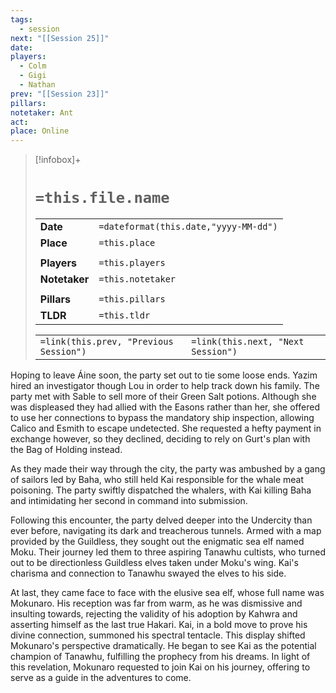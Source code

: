 ```yaml
---
tags:
  - session
next: "[[Session 25]]"
date: 
players:
  - Colm
  - Gigi
  - Nathan
prev: "[[Session 23]]"
pillars: 
notetaker: Ant
act: 
place: Online
---
```


> [!infobox]+
> # `=this.file.name`
> 
> | | |
> | --- | --- |
> | **Date** | `=dateformat(this.date,"yyyy-MM-dd")` |
> | **Place** | `=this.place` |
> | | | 
> | **Players** | `=this.players` |
> | **Notetaker** | `=this.notetaker` |
> | | | 
> | **Pillars** | `=this.pillars` | 
> | **TLDR** | `=this.tldr` |
> 
> | | |
> | --- | --- |
> | `=link(this.prev, "Previous Session")` | `=link(this.next, "Next Session")` |

Hoping to leave Áine soon, the party set out to tie some loose ends. Yazim hired an investigator though Lou in order to help track down his family. The party met with Sable to sell more of their Green Salt potions. Although she was displeased they had allied with the Easons rather than her, she offered to use her connections to bypass the mandatory ship inspection, allowing Calico and Esmith to escape undetected. She requested a hefty payment in exchange however, so they declined, deciding to rely on Gurt's plan with the Bag of Holding instead.
 
As they made their way through the city, the party was ambushed by a gang of sailors led by Baha, who still held Kai responsible for the whale meat poisoning. The party swiftly dispatched the whalers, with Kai killing Baha and intimidating her second in command into submission. 

Following this encounter, the party delved deeper into the Undercity than ever before, navigating its dark and treacherous tunnels. Armed with a map provided by the Guildless, they sought out the enigmatic sea elf named Moku. Their journey led them to three aspiring Tanawhu cultists, who turned out to be directionless Guildless elves taken under Moku's wing. Kai's charisma and connection to Tanawhu swayed the elves to his side.

At last, they came face to face with the elusive sea elf, whose full name was Mokunaro. His reception was far from warm, as he was dismissive and insulting towards, rejecting the validity of his adoption by Kahwra and asserting himself as the last true Hakari. Kai, in a bold move to prove his divine connection, summoned his spectral tentacle. This display shifted Mokunaro's perspective dramatically. He began to see Kai as the potential champion of Tanawhu, fulfilling the prophecy from his dreams. In light of this revelation, Mokunaro requested to join Kai on his journey, offering to serve as a guide in the adventures to come.